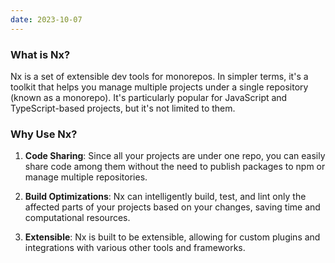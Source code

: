 ```yaml
---
date: 2023-10-07
---
```

### What is Nx?

Nx is a set of extensible dev tools for monorepos. In simpler terms, it's a toolkit that helps you manage multiple projects under a single repository (known as a monorepo). It's particularly popular for JavaScript and TypeScript-based projects, but it's not limited to them.

### Why Use Nx?

1. **Code Sharing**: Since all your projects are under one repo, you can easily share code among them without the need to publish packages to npm or manage multiple repositories.
    
2. **Build Optimizations**: Nx can intelligently build, test, and lint only the affected parts of your projects based on your changes, saving time and computational resources.
    
3. **Extensible**: Nx is built to be extensible, allowing for custom plugins and integrations with various other tools and frameworks.